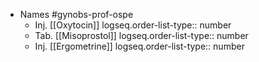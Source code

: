 - Names #gynobs-prof-ospe
	- Inj. [[Oxytocin]]
	  logseq.order-list-type:: number
	- Tab. [[Misoprostol]]
	  logseq.order-list-type:: number
	- Inj. [[Ergometrine]]
	  logseq.order-list-type:: number